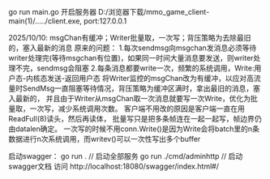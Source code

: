 go run main.go 开启服务器
D:/浏览器下载/mmo_game_client-main(1)/...../client.exe,   port:127.0.0.1

2025/10/10: msgChan有缓冲；Writer批量取，一次写；背压策略为去除最旧的，塞入最新的消息
原来的问题：
1.每次sendmsg向msgchan发消息必须等待writer处理完(等待msgchan有位置)，如果同一时间大量消息要发送，则writer处理不完，sendmsg会阻塞
2.每条消息都要write一次，频繁的系统调用，Write:用户态-内核态发送-返回用户态
将Writer监控的msgChan改为有缓冲，以应对高流量时SendMsg一直阻塞等待情况，背压策略为缓冲区满时，拿出最旧的消息，塞入最新的，
并且由于Writer从msgChan取一次消息就要写一次Write，优化为批量取，一次写，减少系统调用次数。
客户端不用改的原因是客户端一直在用ReadFull(8)读头，然后再读体，
批量写只是把多条帧连在一起一起写，帧边界仍由datalen确定。
一次写的时候不用conn.Write()是因为Write会将batch里的n条数据进行n次系统调用，而writev()可以一次性写出多个buffer

启动swagger：
go run .  // 启动全部服务
go run ./cmd/adminhttp    // 启动swagger文档
访问   http://localhost:18080/swagger/index.html#/